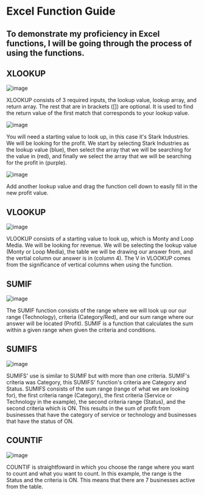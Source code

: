 <h1>Excel Function Guide</h1> 

<h2>To demonstrate my proficiency in Excel functions, I will be going through the process of using the functions.</h2>

<h2>XLOOKUP</h2>

![image](https://github.com/javamesql/Excel-Function-Guide/assets/141413672/f23ee90f-f359-4632-b656-07e0c19c29a7)

XLOOKUP consists of 3 required inputs, the lookup value, lookup array, and return array. The rest that are in brackets ([]) are optional. It is used to find the return value of the first match that corresponds to your lookup value.

![image](https://github.com/javamesql/Excel-Function-Guide/assets/141413672/db42995f-6eb3-45ce-849a-f3d9e78d5ad9)

You will need a starting value to look up, in this case it's Stark Industries. We will be looking for the profit. We start by selecting Stark Industries as the lookup value (blue), then select the array that we will be searching for the value in (red), and finally we select the array that we will be searching for the profit in (purple).

![image](https://github.com/javamesql/Excel-Function-Guide/assets/141413672/5b473c81-8084-4d48-b51f-7459b9acdcb1)

Add another lookup value and drag the function cell down to easily fill in the new profit value.

<h2>VLOOKUP</h2>

![image](https://github.com/javamesql/Excel-Function-Guide/assets/141413672/afad2131-65c4-4af3-89f6-1e4d5f1eb8bf)

VLOOKUP consists of a starting value to look up, which is Monty and Loop Media. We will be looking for revenue. We will be selecting the lookup value (Monty or Loop Media), the table we will be drawing our answer from, and the vertial column our answer is in (column 4). The V in VLOOKUP comes from the significance of vertical columns when using the function. 

<h2>SUMIF</h2>

![image](https://github.com/javamesql/Excel-Function-Guide/assets/141413672/76876e07-c5bf-4516-ae32-aa014d7ec2ee)

The SUMIF function consists of the range where we will look up our our range (Technology), criteria (Category/Red), and our sum range where our answer will be located (Profit). SUMIF is a function that calculates the sum within a given range when given the criteria and conditions.

<h2>SUMIFS</h2>

![image](https://github.com/javamesql/Excel-Function-Guide/assets/141413672/2ead1a49-a33e-4c6c-a92e-6f76c681b9db)

SUMIFS' use is similar to SUMIF but with more than one criteria. SUMIF's criteria was Category, this SUMIFS' function's criteria are Category and Status. SUMIFS consists of the sum range (range of what we are looking for), the first criteria range (Category), the first criteria (Service or Technology in the example), the second criteria range (Status), and the second criteria which is ON. This results in the sum of profit from businesses that have the category of service or technology and businesses that have the status of ON.

<h2>COUNTIF</h2>

![image](https://github.com/javamesql/Excel-Function-Guide/assets/141413672/9eacac44-62d8-4df8-8ace-ee4f852f9b25)

COUNTIF is straightfoward in which you choose the range where you want to count and what you want to count. In this example, the range is the Status and the criteria is ON. This means that there are 7 businesses active from the table.
